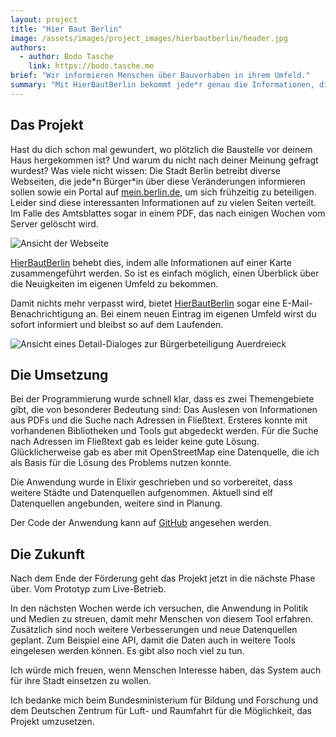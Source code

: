 ```yaml
---
layout: project
title: "Hier Baut Berlin"
image: /assets/images/project_images/hierbautberlin/header.jpg
authors:
  - author: Bodo Tasche
    link: https://bodo.tasche.me
brief: "Wir informieren Menschen über Bauvorhaben in ihrem Umfeld."
summary: "Mit HierBautBerlin bekommt jede*r genau die Informationen, die das direkte Lebensumfeld betreffen."
---
```


## Das Projekt

Hast du dich schon mal gewundert, wo plötzlich die Baustelle vor deinem Haus hergekommen ist? Und warum du nicht nach deiner Meinung gefragt wurdest? Was viele nicht wissen: Die Stadt Berlin betreibt diverse Webseiten, die jede\*n Bürger\*in über diese Veränderungen informieren sollen sowie ein Portal auf [mein.berlin.de](https://mein.berlin.de), um sich frühzeitig zu beteiligen. Leider sind diese interessanten Informationen auf zu vielen Seiten verteilt. Im Falle des Amtsblattes sogar in einem PDF, das nach einigen Wochen vom Server gelöscht wird.

![Ansicht der Webseite](/assets/images/project_images/hierbautberlin/screenshot_map.jpg)

[HierBautBerlin](https://hierbautberlin.de) behebt dies, indem alle Informationen auf einer Karte zusammengeführt werden. So ist es einfach möglich, einen Überblick über die Neuigkeiten im eigenen Umfeld zu bekommen.

Damit nichts mehr verpasst wird, bietet [HierBautBerlin](https://hierbautberlin.de) sogar eine E-Mail-Benachrichtigung an. Bei einem neuen Eintrag im eigenen Umfeld wirst du sofort informiert und bleibst so auf dem Laufenden.

![Ansicht eines Detail-Dialoges zur Bürgerbeteiligung Auerdreieck](/assets/images/project_images/hierbautberlin/screenshot_details.jpg)

## Die Umsetzung

Bei der Programmierung wurde schnell klar, dass es zwei Themengebiete gibt, die von besonderer Bedeutung sind: Das Auslesen von Informationen aus PDFs und die Suche nach Adressen in Fließtext. Ersteres konnte mit vorhandenen Bibliotheken und Tools gut abgedeckt werden. Für die Suche nach Adressen im Fließtext gab es leider keine gute Lösung. Glücklicherweise gab es aber mit OpenStreetMap eine Datenquelle, die ich als Basis für die Lösung des Problems nutzen konnte.

Die Anwendung wurde in Elixir geschrieben und so vorbereitet, dass weitere Städte und Datenquellen aufgenommen. Aktuell sind elf Datenquellen angebunden, weitere sind in Planung.

Der Code der Anwendung kann auf [GitHub](https://github.com/HierBautBerlin/website/) angesehen werden.

## Die Zukunft

Nach dem Ende der Förderung geht das Projekt jetzt in die nächste Phase über. Vom Prototyp zum Live-Betrieb.

In den nächsten Wochen werde ich versuchen, die Anwendung in Politik und Medien zu streuen, damit mehr Menschen von diesem Tool erfahren. Zusätzlich sind noch weitere Verbesserungen und neue Datenquellen geplant. Zum Beispiel eine API, damit die Daten auch in weitere Tools eingelesen werden können. Es gibt also noch viel zu tun.

Ich würde mich freuen, wenn Menschen Interesse haben, das System auch für ihre Stadt einsetzen zu wollen.

Ich bedanke mich beim Bundesministerium für Bildung und Forschung und dem Deutschen Zentrum für Luft- und Raumfahrt für die Möglichkeit, das Projekt umzusetzen.
